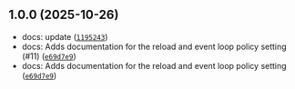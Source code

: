 
## 1.0.0 (2025-10-26)

- docs: update ([`1195243`](https://github.com/oxiliere/django-nats-consumer/commit/11952436aca33ba772e095b2d5871dcb1599cddb))
- docs: Adds documentation for the reload and event loop policy setting (#11) ([`e69d7e9`](https://github.com/oxiliere/django-nats-consumer/commit/e69d7e9f74fd1143fa70ce598f2b616b206ffe2d))
- docs: Adds documentation for the reload and event loop policy setting ([`e69d7e9`](https://github.com/oxiliere/django-nats-consumer/commit/e69d7e9f74fd1143fa70ce598f2b616b206ffe2d))
